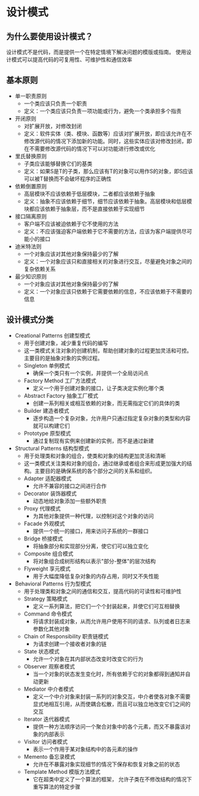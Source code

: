 # 设计模式

## 为什么要使用设计模式？

设计模式不是代码，而是提供一个在特定情境下解决问题的模版或指南。
使用设计模式可以提高代码的可复用性、可维护性和通信效率

## 基本原则

- 单一职责原则
    - 一个类应该只负责一个职责
    - 定义：一个类应该只负责一项功能或行为，避免一个类承担多个指责
- 开闭原则
    - 对扩展开放，对修改封闭
    - 定义：软件实体（类、模块、函数等）应该对扩展开放，即应该允许在不修改源代码的情况下添加新的功能。同时，这些实体应该对修改封闭，即在不需要修改源代码的情况下可以对功能进行修改或优化
- 里氏替换原则
    - 子类应该能够替换它们的基类
    - 定义：如果S是T的子类，那么应该有T的对象可以用作S的对象，即S应该可以被T替换而不会破坏程序的正确性
- 依赖倒置原则
    - 高层模块不应该依赖于低层模块，二者都应该依赖于抽象
    - 定义：抽象不应该依赖于细节，细节应该依赖于抽象。高层模块和低层模块都应该依赖于抽象层，而不是直接依赖于实现细节
- 接口隔离原则
    - 客户端不应该被迫依赖于它不使用的方法
    - 定义：不应该强迫客户端依赖于它不需要的方法，应该为客户端提供尽可能小的接口
- 迪米特法则
    - 一个对象应该对其他对象保持最少的了解
    - 定义：一个对象应该只和直接相关的对象进行交互，尽量避免对象之间的复杂依赖关系
- 最少知识原则
    - 一个对象应该对其他对象保持最少的了解
    - 定义：一个对象应该只依赖于它需要依赖的信息，不应该依赖于不需要的信息

## 设计模式分类

- Creational Patterns 创建型模式
    - 用于创建对象，减少重复代码的编写
    - 这一类模式关注对象的创建机制，帮助创建对象的过程更加灵活和可控。主要目的是抽象对象的实例过程。
    - Singleton 单例模式
        - 确保一个类只有一个实例，并提供一个全局访问点
    - Factory Method 工厂方法模式
        - 定义一个用于创建对象的接口，让子类决定实例化哪个类
    - Abstract Factory 抽象工厂模式
        - 创建一系列相关或相互依赖的对象，而无需指定它们的具体的类
    - Builder 建造者模式
        - 逐步构造一个复杂对象，允许用户只通过指定复杂对象的类型和内容就可以构建它们
    - Prototype 原型模式
        - 通过复制现有实例来创建新的实例，而不是通过新建
- Structural Patterns 结构型模式
    - 用于处理类和对象的组合，使类和对象的结构更加灵活和清晰
    - 这一类模式关注类和对象的组合，通过继承或者组合来形成更加强大的结构。主要目的是确保系统的各个部分之间的关系和组织。
    - Adapter 适配器模式
        - 允许不兼容的接口之间进行合作
    - Decorator 装饰器模式
        - 动态地给对象添加一些额外职责
    - Proxy 代理模式
        - 为其他对象提供一种代理，以控制对这个对象的访问
    - Facade 外观模式
        - 提供一个统一的接口，用来访问子系统的一群接口
    - Bridge 桥接模式
        - 将抽象部分和实现部分分离，使它们可以独立变化
    - Composite 组合模式
        - 将对象组合成树形结构以表示"部分-整体"的层次结构
    - Flyweight 享元模式
        - 用于大幅度降低复杂对象的内存占用，同时又不失性能
- Behavioral Patterns 行为型模式
    - 用于处理类和对象之间的通信和交互，提高代码的可读性和可维护性
    - Strategy 策略模式
        - 定义一系列算法，把它们一个个封装起来，并使它们可互相替换
    - Command 命令模式
        - 将请求封装成对象，从而允许用户使用不同的请求、队列或者日志来参数化其他对象
    - Chain of Responsibility 职责链模式
        - 为请求创建一个接收者对象的链
    - State 状态模式
        - 允许一个对象在其内部状态改变时改变它的行为
    - Observer 观察者模式
        - 当一个对象的状态发生变化时，所有依赖于它的对象都得到通知并自动更新
    - Mediator 中介者模式
        - 定义一个中介对象来封装一系列的对象交互，中介者使各对象不需要显式地相互引用，从而使耦合松散，而且可以独立地改变它们之间的交互
    - Iterator 迭代器模式
        - 提供一种方法顺序访问一个聚合对象中的各个元素，而又不暴露该对象的内部表示
    - Visitor 访问者模式
        - 表示一个作用于某对象结构中的各元素的操作
    - Memento 备忘录模式
        - 允许在不暴露对象实现细节的情况下保存和恢复对象之前的状态
    - Template Method 模版方法模式
        - 它在超类中定义了一个算法的框架， 允许子类在不修改结构的情况下重写算法的特定步骤 
